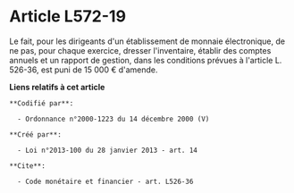 # Article L572-19

Le fait, pour les dirigeants d'un établissement de monnaie électronique, de ne pas, pour chaque exercice, dresser
l'inventaire, établir des comptes annuels et un rapport de gestion, dans les conditions prévues à l'article L. 526-36, est
puni de 15 000 € d'amende.

**Liens relatifs à cet article**

	**Codifié par**:

	  - Ordonnance n°2000-1223 du 14 décembre 2000 (V)

	**Créé par**:

	  - Loi n°2013-100 du 28 janvier 2013 - art. 14

	**Cite**:

	  - Code monétaire et financier - art. L526-36
